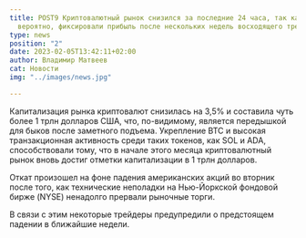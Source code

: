 ```yaml
---
title: POST9 Криптовалютный рынок снизился за последние 24 часа, так как трейдеры,
  вероятно, фиксировали прибыль после нескольких недель восходящего тренда.
type: news
position: "2"
date: 2023-02-05T13:42:11+02:00
author: Владимир Матвеев
cat: Новости
img: "../images/news.jpg"

---
```

<!--StartFragment-->

Капитализация рынка криптовалют снизилась на 3,5% и составила чуть более 1 трлн долларов США, что, по-видимому, является передышкой для быков после заметного подъема. Укрепление BTC и высокая транзакционная активность среди таких токенов, как SOL и ADA, способствовали тому, что в начале этого месяца криптовалютный рынок вновь достиг отметки капитализации в 1 трлн долларов.

Откат произошел на фоне падения американских акций во вторник после того, как технические неполадки на Нью-Йоркской фондовой бирже (NYSE) ненадолго прервали рыночные торги.

В связи с этим некоторые трейдеры предупредили о предстоящем падении в ближайшие недели.

<!--EndFragment-->